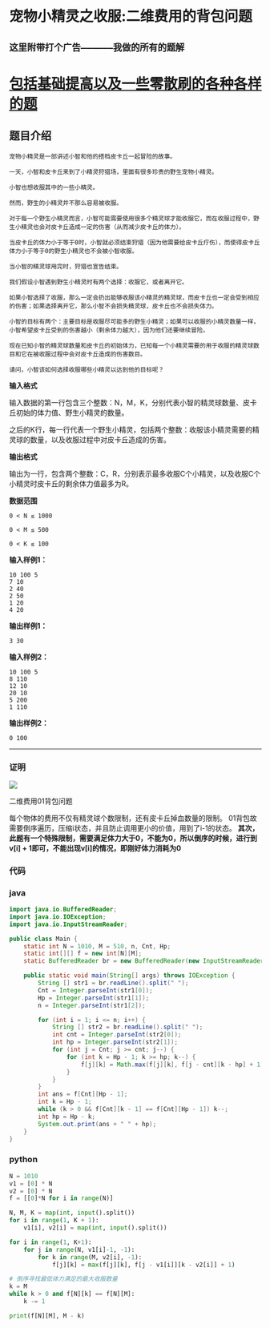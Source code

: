 # 宠物小精灵之收服:二维费用的背包问题
## **`这里附带打个广告——————我做的所有的题解`**

# [包括基础提高以及一些零散刷的各种各样的题](https://www.acwing.com/blog/content/33005/) 

## 题目介绍
```
宠物小精灵是一部讲述小智和他的搭档皮卡丘一起冒险的故事。

一天，小智和皮卡丘来到了小精灵狩猎场，里面有很多珍贵的野生宠物小精灵。

小智也想收服其中的一些小精灵。

然而，野生的小精灵并不那么容易被收服。

对于每一个野生小精灵而言，小智可能需要使用很多个精灵球才能收服它，而在收服过程中，野生小精灵也会对皮卡丘造成一定的伤害（从而减少皮卡丘的体力）。

当皮卡丘的体力小于等于0时，小智就必须结束狩猎（因为他需要给皮卡丘疗伤），而使得皮卡丘体力小于等于0的野生小精灵也不会被小智收服。

当小智的精灵球用完时，狩猎也宣告结束。

我们假设小智遇到野生小精灵时有两个选择：收服它，或者离开它。

如果小智选择了收服，那么一定会扔出能够收服该小精灵的精灵球，而皮卡丘也一定会受到相应的伤害；如果选择离开它，那么小智不会损失精灵球，皮卡丘也不会损失体力。

小智的目标有两个：主要目标是收服尽可能多的野生小精灵；如果可以收服的小精灵数量一样，小智希望皮卡丘受到的伤害越小（剩余体力越大），因为他们还要继续冒险。

现在已知小智的精灵球数量和皮卡丘的初始体力，已知每一个小精灵需要的用于收服的精灵球数目和它在被收服过程中会对皮卡丘造成的伤害数目。

请问，小智该如何选择收服哪些小精灵以达到他的目标呢？
```

**输入格式**

输入数据的第一行包含三个整数：N，M，K，分别代表小智的精灵球数量、皮卡丘初始的体力值、野生小精灵的数量。

之后的K行，每一行代表一个野生小精灵，包括两个整数：收服该小精灵需要的精灵球的数量，以及收服过程中对皮卡丘造成的伤害。

**输出格式**

输出为一行，包含两个整数：C，R，分别表示最多收服C个小精灵，以及收服C个小精灵时皮卡丘的剩余体力值最多为R。

**数据范围**
```
0 < N ≤ 1000
 
0 < M ≤ 500
 
0 < K ≤ 100
```

**输入样例1：**
```
10 100 5
7 10
2 40
2 50
1 20
4 20
```
**输出样例1：**
```
3 30
```


**输入样例2：**
```
10 100 5
8 110
12 10
20 10
5 200
1 110
```
**输出样例2：**
```
0 100
```
----------


### 证明

 ![](https://cdn.acwing.com/media/article/image/2021/06/19/55909_7844bea6d1-IMG_C0D309FBA487-1.jpeg) 

二维费用01背包问题

每个物体的费用不仅有精灵球个数限制，还有皮卡丘掉血数量的限制。
01背包故需要倒序遍历，压缩i状态，并且防止调用更小的价值，用到了i-1的状态。
**其次，此题有一个特殊限制，需要满足体力大于0，不能为0，所以倒序的时候，进行到v[i] + 1即可，不能出现v[i]的情况，即刚好体力消耗为0**

### 代码

### java
```java
import java.io.BufferedReader;
import java.io.IOException;
import java.io.InputStreamReader;

public class Main {
    static int N = 1010, M = 510, n, Cnt, Hp;
    static int[][] f = new int[N][M];
    static BufferedReader br = new BufferedReader(new InputStreamReader(System.in));

    public static void main(String[] args) throws IOException {
        String [] str1 = br.readLine().split(" ");
        Cnt = Integer.parseInt(str1[0]);
        Hp = Integer.parseInt(str1[1]);
        n = Integer.parseInt(str1[2]);

        for (int i = 1; i <= n; i++) {
            String [] str2 = br.readLine().split(" ");
            int cnt = Integer.parseInt(str2[0]);
            int hp = Integer.parseInt(str2[1]);
            for (int j = Cnt; j >= cnt; j--) {
                for (int k = Hp - 1; k >= hp; k--) {
                    f[j][k] = Math.max(f[j][k], f[j - cnt][k - hp] + 1);
                }
            }
        }
        int ans = f[Cnt][Hp - 1];
        int k = Hp - 1;
        while (k > 0 && f[Cnt][k - 1] == f[Cnt][Hp - 1]) k--;
        int hp = Hp - k;
        System.out.print(ans + " " + hp);
    }
}

```


### python
```python
N = 1010
v1 = [0] * N
v2 = [0] * N
f = [[0]*N for i in range(N)]

N, M, K = map(int, input().split())
for i in range(1, K + 1):
    v1[i], v2[i] = map(int, input().split())

for i in range(1, K+1):
    for j in range(N, v1[i]-1, -1):
        for k in range(M, v2[i], -1):
            f[j][k] = max(f[j][k], f[j - v1[i]][k - v2[i]] + 1)

# 倒序寻找最低体力满足的最大收服数量
k = M
while k > 0 and f[N][k] == f[N][M]:
    k -= 1

print(f[N][M], M - k)
```